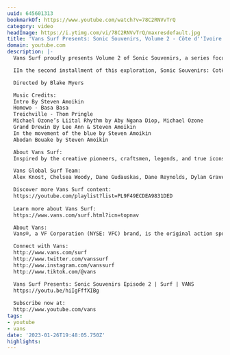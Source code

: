 ```yaml
---
uuid: 645601313
bookmarkOf: https://www.youtube.com/watch?v=78C2RNVvTrQ
category: video
headImage: https://i.ytimg.com/vi/78C2RNVvTrQ/maxresdefault.jpg
title: 'Vans Surf Presents: Sonic Souvenirs, Volume 2 - Côte d''Ivoire'
domain: youtube.com
description: |-
  Vans Surf proudly presents Volume 2 of Sonic Souvenirs, a series focused on the intersection of surf, art and culture told through the lens of one of the world’s most stylish surfers, Mikey February.

  IIn the second installment of this exploration, Sonic Souvenirs: Cotê di’Ivoire, Mikey is joined by Vans’ LeeAnn Curren and Alex Knost along the Ivory Coast of Africa. Through their travels, they are embedded in the origins of many regions’ cultures, spotlighting a variety of musical styles, instruments, dance, and deep-rooted traditions around creative expression. Nestled in smaller, niche communities, like the Hibiscus Coast, each region has its own ideas and interpretation of surfing, independent of existing perceptions or definitions.

  Directed by Blake Myers

  Music Credits:
  Intro By Steven Amoikin
  Homowo - Basa Basa
  Treichville - Thom Pringle
  Michael Ozone’s Liital Rhythm by Aby Ngana Diop, Michael Ozone
  Grand Drewin By Lee Ann & Steven Amoikin
  In the movement of the blue by Steven Amoikin
  Abodan Bouake by Steven Amoikin

  About Vans Surf:
  Inspired by the creative pioneers, craftsmen, legends, and true icons of the sport, Vans Surf embodies a lifestyle of experimentation and championing the creative and unpredictable nature of surfing—because progress is never a straight line. Vans Surf: “Off The Wall and Into The Water.”

  Vans Global Surf Team:
  Alex Knost, Chelsea Woody, Dane Gudauskas, Dane Reynolds, Dylan Graves, Harry Bryant, Ivan Florence, Jett Schilling, Joel Tudor, Justin Quintal, Kyuss King, Leila Hurst, Michael February, Nathan Fletcher, Nathan Florence,  Pat Gudauskas, Rasmus King, Tanner Gudauskas, and Wade Goodall. 

  Discover more Vans Surf content:
  https://youtube.com/playlist?list=PL9F49ECDEA9831DED
   
  Learn more about Vans Surf:
  https://www.vans.com/surf.html?icn=topnav

  About Vans:
  Vans®, a VF Corporation (NYSE: VFC) brand, is the original action sports footwear, apparel, and accessories brand. Vans® authentic collections are sold in 97 countries through a network of subsidiaries, distributors, and international offices. Vans® has over 2,000 retail locations globally including owned, concession and partnership doors. The Vans® brand promotes creative self-expression in youth culture across action sports, art, music, and street culture and delivers progressive platforms such as Vans Checkerboard Day, Vans Park Series, Vans Triple Crown of Surfing®, Vans Custom Culture, and Vans’ cultural hub and international music venue, House of Vans.

  Connect with Vans:
  http://www.vans.com/surf   
  http://www.twitter.com/vanssurf
  http://www.instagram.com/vanssurf
  http://www.tiktok.com/@vans

  Vans Surf Presents: Sonic Souvenirs Episode 2 | Surf | VANS
  https://youtu.be/hiIgFffXIBg
   
  Subscribe now at: 
  http://www.youtube.com/vans
tags:
- youtube
- vans
date: '2023-01-26T19:48:05.750Z'
highlights:
---
```



